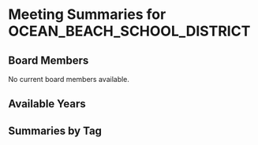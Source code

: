 # Meeting Summaries for OCEAN_BEACH_SCHOOL_DISTRICT

## Board Members

No current board members available.

## Available Years

## Summaries by Tag
